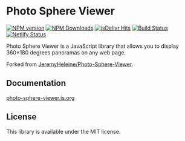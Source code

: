 # Photo Sphere Viewer

[![NPM version](https://img.shields.io/npm/v/photo-sphere-viewer?logo=npm)](https://www.npmjs.com/package/photo-sphere-viewer)
[![NPM Downloads](https://img.shields.io/npm/dm/photo-sphere-viewer?color=f86036&label=npm&logo=npm)](https://www.npmjs.com/package/photo-sphere-viewer)
[![jsDelivr Hits](https://img.shields.io/jsdelivr/npm/hm/photo-sphere-viewer?color=%23f86036&logo=jsdelivr)](https://www.jsdelivr.com/package/npm/photo-sphere-viewer)
[![Build Status](https://img.shields.io/github/workflow/status/mistic100/Photo-Sphere-Viewer/CI?logo=github)](https://github.com/mistic100/Photo-Sphere-Viewer/actions)
[![Netlify Status](https://img.shields.io/netlify/472fe613-7694-4e61-a662-07e3b988afb3?logo=netlify)](https://photo-sphere-viewer.js.org)

Photo Sphere Viewer is a JavaScript library that allows you to display 360×180 degrees panoramas on any web page.

Forked from [JeremyHeleine/Photo-Sphere-Viewer](https://github.com/JeremyHeleine/Photo-Sphere-Viewer).


## Documentation
[photo-sphere-viewer.js.org](https://photo-sphere-viewer.js.org)


## License
This library is available under the MIT license.
